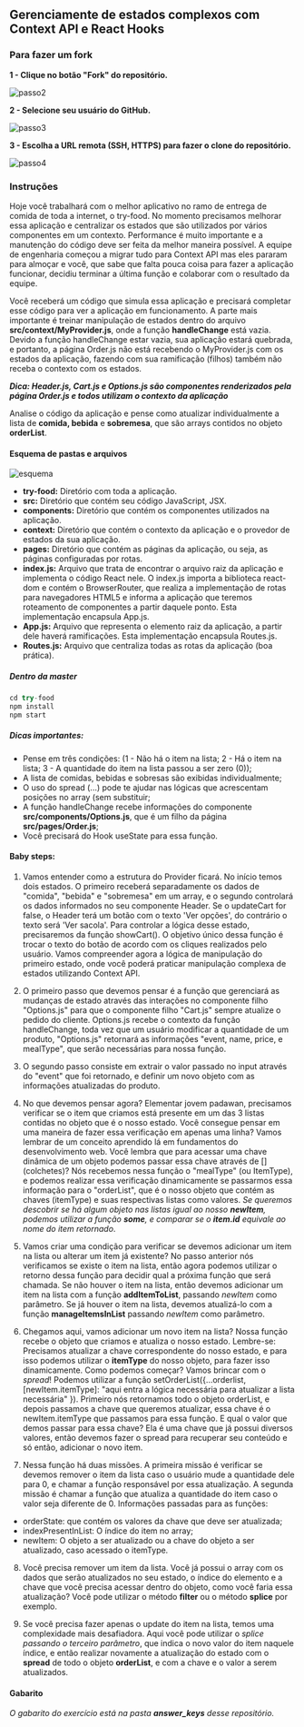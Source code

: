 ## Gerenciamente de estados complexos com Context API e React Hooks


### Para fazer um fork

**1 - Clique no botão "Fork" do repositório.**

![passo2](images/fork-step-1.png)

**2 - Selecione seu usuário do GitHub.**

![passo3](images/fork-step-2.png)

**3 - Escolha a URL remota (SSH, HTTPS) para fazer o clone do repositório.**

![passo4](images/fork-step-3.png)


### Instruções


Hoje você trabalhará com o melhor aplicativo no ramo de entrega de comida de toda a internet, o try-food.
No momento precisamos melhorar essa aplicação e centralizar os estados que são utilizados por vários componentes em um contexto. Performance é muito importante e a manutenção do código deve ser feita da melhor maneira possível.
A equipe de engenharia começou a migrar tudo para Context API mas eles pararam para almoçar e você, que sabe que falta pouca coisa para fazer a aplicação funcionar, decidiu terminar a última função e colaborar com o resultado da equipe.

Você receberá um código que simula essa aplicação e precisará completar esse código para ver a aplicação em funcionamento. A parte mais importante é treinar manipulação de estados dentro do arquivo **src/context/MyProvider.js**, onde a função **handleChange** está vazia. Devido a função handleChange estar vazia, sua aplicação estará quebrada, e portanto, a página Order.js não está recebendo o MyProvider.js com os estados da aplicação, fazendo com sua ramificação (filhos) também não receba o contexto com os estados.

***Dica: Header.js, Cart.js e Options.js são componentes renderizados pela página Order.js e todos utilizam o contexto da aplicação***

Analise o código da aplicação e pense como atualizar individualmente a lista de **comida, bebida** e **sobremesa**, que são arrays contidos no objeto **orderList**.

#### Esquema de pastas e arquivos
![esquema](images/schema.png)

- **try-food:** Diretório com toda a aplicação.
- **src:** Diretório que contém seu código JavaScript, JSX.
- **components:** Diretório que contém os componentes utilizados na aplicação.
- **context:** Diretório que contém o contexto da aplicação e o provedor de estados da sua aplicação.
- **pages:** Diretório que contém as páginas da aplicação, ou seja, as páginas configuradas por rotas.
- **index.js:** Arquivo que trata de encontrar o arquivo raiz da aplicação e implementa o código React nele. O index.js importa a biblioteca react-dom e contém o BrowserRouter, que realiza a implementação de rotas para navegadores HTML5 e informa a aplicação que teremos roteamento de componentes a partir daquele ponto. Esta implementação encapsula App.js.
- **App.js:** Arquivo que representa o elemento raiz da aplicação, a partir dele haverá ramificações. Esta implementação encapsula Routes.js.
- **Routes.js:** Arquivo que centraliza todas as rotas da aplicação (boa prática).

##### Dentro da master

```javascript
cd try-food
npm install
npm start
```

##### Dicas importantes:

- Pense em três condições: (1 - Não há o item na lista; 2 - Há o item na lista; 3 - A quantidade do item na lista passou a ser zero (0));
- A lista de comidas, bebidas e sobresas são exibidas individualmente;
- O uso do spread (...) pode te ajudar nas lógicas que acrescentam posições no array (sem substituir;
- A função handleChange recebe informações do componente **src/components/Options.js**, que é um filho da página **src/pages/Order.js**;
- Você precisará do Hook useState para essa função.

#### Baby steps:

1. Vamos entender como a estrutura do Provider ficará.
No início temos dois estados. O primeiro receberá separadamente os dados de "comida", "bebida" e "sobremesa" em um array, e o segundo controlará os dados informados no seu componente Header. Se o updateCart for false, o Header terá um botão com o texto 'Ver opções', do contrário o texto será 'Ver sacola'. Para controlar a lógica desse estado, precisaremos da função showCart(). O objetivo único dessa função é trocar o texto do botão de acordo com os cliques realizados pelo usuário.
Vamos compreender agora a lógica de manipulação do primeiro estado, onde você poderá praticar manipulação complexa de estados utilizando Context API.

2. O primeiro passo que devemos pensar é a função que gerenciará as mudanças de estado através das interações no componente filho "Options.js" para que o componente filho "Cart.js" sempre atualize o pedido do cliente. Options.js recebe o contexto da função handleChange, toda vez que um usuário modificar a quantidade de um produto, "Options.js" retornará as informações "event, name, price, e mealType", que serão necessárias para nossa função.

3. O segundo passo consiste em extrair o valor passado no input através do "event" que foi retornado, e definir um novo objeto com as informações atualizadas do produto.

4. No que devemos pensar agora? Elementar jovem padawan, precisamos verificar se o item que criamos está presente em um das 3 listas contidas no objeto que é o nosso estado. Você consegue pensar em uma maneira de fazer essa verificação em apenas uma linha? Vamos lembrar de um conceito aprendido lá em fundamentos do desenvolvimento web. Você lembra que para acessar uma chave dinâmica de um objeto podemos passar essa chave através de [] (colchetes)? Nós recebemos nessa função o "mealType" (ou ItemType), e podemos realizar essa verificação dinamicamente se passarmos essa informação para o "orderList", que é o nosso objeto que contém as chaves (itemType) e suas respectivas listas como valores. *Se queremos descobrir se há algum objeto nas listas igual ao nosso **newItem**, podemos utilizar a função **some**, e comparar se o **item.id** equivale ao nome do item retornado*.

5. Vamos criar uma condição para verificar se devemos adicionar um item na lista ou alterar um item já existente? No passo anterior nós verificamos se existe o item na lista, então agora podemos utilizar o retorno dessa função para decidir qual a próxima função que será chamada. Se não houver o item na lista, então devemos adicionar um item na lista com a função **addItemToList**, passando *newItem* como parâmetro. Se já houver o item na lista, devemos atualizá-lo com a função **manageItemsInList** passando *newItem* como parâmetro.

6. Chegamos aqui, vamos adicionar um novo item na lista? Nossa função recebe o objeto que criamos e atualiza o nosso estado. Lembre-se: Precisamos atualizar a chave correspondente do nosso estado, e para isso podemos utilizar o **itemType** do nosso objeto, para fazer isso dinamicamente.
Como podemos começar? Vamos brincar com o *spread*! Podemos utilizar a função setOrderList({...orderlist, [newItem.itemType]: "aqui entra a lógica necessária para atualizar a lista necessária" }).
Primeiro nós retornamos todo o objeto orderList, e depois passamos a chave que queremos atualizar, essa chave é o newItem.itemType que passamos para essa função.
E qual o valor que demos passar para essa chave? Ela é uma chave que já possui diversos valores, então devemos fazer o spread para recuperar seu conteúdo e só então, adicionar o novo item.

7. Nessa função há duas missões. A primeira missão é verificar se devemos remover o item da lista caso o usuário mude a quantidade dele para 0, e chamar a função responsável por essa atualização. A segunda missão é chamar a função que atualiza a quantidade do item caso o valor seja diferente de 0.
Informações passadas para as funções:
  - orderState: que contém os valores da chave que deve ser atualizada;
  - indexPresentInList: O índice do item no array;
  - newItem: O objeto a ser atualizado ou a chave do objeto a ser atualizado, caso acessado o itemType.

8. Você precisa remover um item da lista. Você já possui o array com os dados que serão atualizados no seu estado, o índice do elemento e a chave que você precisa acessar dentro do objeto, como você faria essa atualização? Você pode utilizar o método **filter** ou o método **splice** por exemplo.

9. Se você precisa fazer apenas o update do item na lista, temos uma complexidade mais desafiadora. Aqui você pode utilizar o *splice passando o terceiro parâmetro*, que indica o novo valor do item naquele índice, e então realizar novamente a atualização do estado com o **spread** de todo o objeto **orderList**, e com a chave e o valor a serem atualizados.

#### Gabarito
*O gabarito do exercício está na pasta **answer_keys** desse repositório.*
